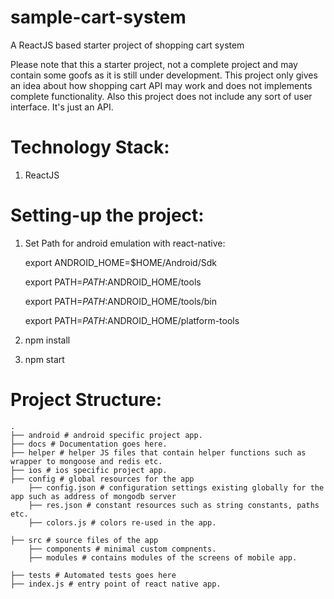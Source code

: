 # sample-cart-system
A ReactJS based starter project of shopping cart system

Please note that this a starter project, not a complete project and may contain some goofs as it is still under development. This project only gives an idea about how shopping cart API may work and does not implements complete functionality. Also this project does not include any sort of user interface. It's just an API.

# Technology Stack:
1. ReactJS

# Setting-up the project:
1. Set Path for android emulation with react-native:

	export ANDROID_HOME=$HOME/Android/Sdk

	export PATH=$PATH:$ANDROID_HOME/tools

	export PATH=$PATH:$ANDROID_HOME/tools/bin

	export PATH=$PATH:$ANDROID_HOME/platform-tools

2. npm install
3. npm start

# Project Structure:
	.
	├── android # android specific project app.
	├── docs # Documentation goes here.
	├── helper # helper JS files that contain helper functions such as wrapper to mongoose and redis etc.
	├── ios # ios specific project app.
	├── config # global resources for the app
		├── config.json # configuration settings existing globally for the app such as address of mongodb server
		├── res.json # constant resources such as string constants, paths etc.
		├── colors.js # colors re-used in the app.

	├── src # source files of the app
		├── components # minimal custom compnents.
		├── modules # contains modules of the screens of mobile app.

	├── tests # Automated tests goes here
	├── index.js # entry point of react native app.

